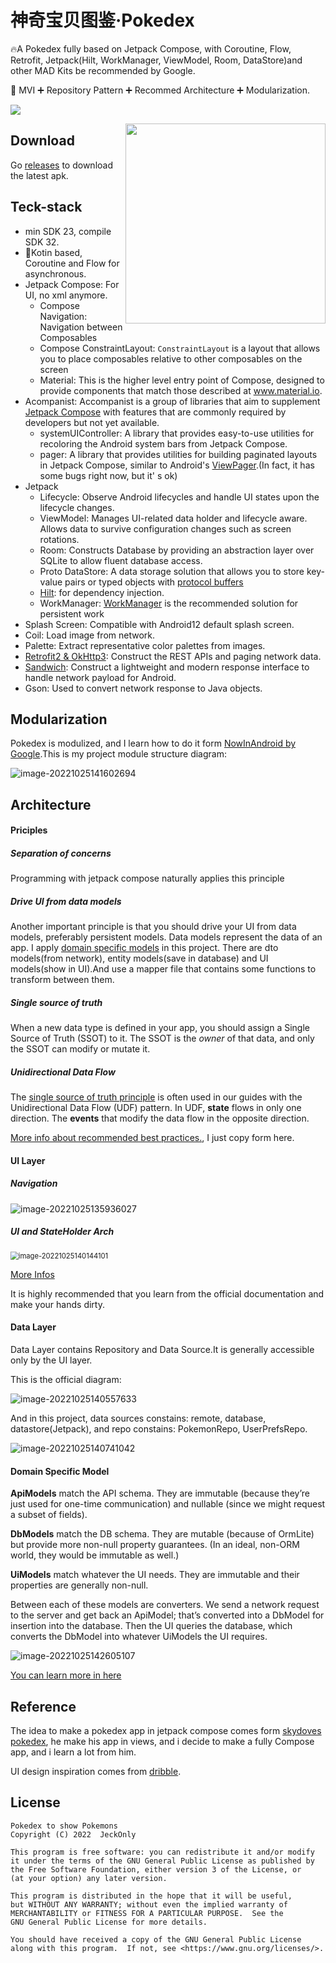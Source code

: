 # 											神奇宝贝图鉴·Pokedex

:fire:A Pokedex ​fully based on Jetpack Compose, with Coroutine, Flow, Retrofit, Jetpack(Hilt, WorkManager, ViewModel, Room, DataStore)and other MAD Kits be recommended by Google.

:pushpin: MVI :heavy_plus_sign: Repository Pattern :heavy_plus_sign: Recommed Architecture :heavy_plus_sign: Modularization.

![](docs/img/screen_shot.png)

<img src="docs/img/1b022b71b3e1fd3f25a39a2a01853ced.gif" align="right" width="320" />

## Download

Go [releases](https://github.com/JeckOnly/Pokemons/releases) to download the latest apk.

## Teck-stack

- min SDK 23, compile SDK 32.
- :100:Kotin based, Coroutine and Flow for asynchronous.
- Jetpack Compose: For UI, no xml anymore.
  - Compose Navigation: Navigation between Composables
  - Compose ConstraintLayout: `ConstraintLayout` is a layout that allows you to place composables relative to other composables on the screen
  - Material: This is the higher level entry point of Compose, designed to provide components that match those described at www.material.io.
- Acompanist: Accompanist is a group of libraries that aim to supplement [Jetpack Compose](https://developer.android.com/jetpack/compose) with features that are commonly required by developers but not yet available.
  - systemUIController: A library that provides easy-to-use utilities for recoloring the Android system bars from Jetpack Compose.
  - pager: A library that provides utilities for building paginated layouts in Jetpack Compose, similar to Android's [ViewPager](https://developer.android.com/reference/kotlin/androidx/viewpager/widget/ViewPager).(In fact, it has some bugs right now, but it' s ok)
- Jetpack
  - Lifecycle: Observe Android lifecycles and handle UI states upon the lifecycle changes.
  - ViewModel: Manages UI-related data holder and lifecycle aware. Allows data to survive configuration changes such as screen rotations.
  - Room: Constructs Database by providing an abstraction layer over SQLite to allow fluent database access.
  - Proto DataStore: A data storage solution that allows you to store key-value pairs or typed objects with [protocol buffers](https://developers.google.com/protocol-buffers)
  - [Hilt](https://dagger.dev/hilt/): for dependency injection.
  - WorkManager: [WorkManager](https://developer.android.com/reference/androidx/work/WorkManager) is the recommended solution for persistent work
- Splash Screen: Compatible with Android12 default splash screen.
- Coil: Load image from network.
- Palette: Extract representative color palettes from images.
- [Retrofit2 & OkHttp3](https://github.com/square/retrofit): Construct the REST APIs and paging network data.
- [Sandwich](https://github.com/skydoves/Sandwich): Construct a lightweight and modern response interface to handle network payload for Android.
- Gson: Used to convert network response to Java objects.

## Modularization

Pokedex is modulized, and I learn how to do it form [NowInAndroid by Google](https://github.com/android/nowinandroid).This is my project module structure diagram:

![image-20221025141602694](docs/img/image-20221025141602694.png)

## Architecture

#### Priciples

##### Separation of concerns

Programming with jetpack compose naturally applies this principle

##### Drive UI from data models

Another important principle is that you should drive your UI from data models, preferably persistent models. Data models represent the data of an app. I apply [domain specific models](https://blog.danlew.net/2022/08/15/domain-specific-models/) in this project. There are dto models(from network), entity models(save in database) and UI models(show in UI).And use a mapper file that contains some functions to transform between them.

##### Single source of truth

When a new data type is defined in your app, you should assign a Single Source of Truth (SSOT) to it. The SSOT is the *owner* of that data, and only the SSOT can modify or mutate it.

##### Unidirectional Data Flow

The [single source of truth principle](https://developer.android.com/topic/architecture?hl=en#single-source-of-truth) is often used in our guides with the Unidirectional Data Flow (UDF) pattern. In UDF, **state** flows in only one direction. The **events** that modify the data flow in the opposite direction.

[More info about recommended best practices.](https://developer.android.com/topic/architecture?hl=en#separation-of-concerns), I just copy form here.

#### UI Layer

##### Navigation

![image-20221025135936027](docs/img/image-20221025135936027.png)

##### UI and StateHolder Arch

<img src="docs/img/image-20221025140144101.png" alt="image-20221025140144101" style="zoom: 80%;" />

[More Infos](https://developer.android.com/topic/architecture/ui-layer)

It is highly recommended that you learn from the official documentation and make your hands dirty.

#### Data Layer

Data Layer contains Repository and Data Source.It is generally accessible only by the UI layer.

This is the official diagram:

![image-20221025140557633](docs/img/image-20221025140557633.png)

And in this project, data sources constains: remote, database, datastore(Jetpack), and repo constains: PokemonRepo, UserPrefsRepo.

![image-20221025140741042](docs/img/image-20221025140741042.png)

#### Domain Specific Model

**ApiModels** match the API schema. They are immutable (because they’re just used for one-time communication) and nullable (since we might request a subset of fields).

**DbModels** match the DB schema. They are mutable (because of OrmLite) but provide more non-null property guarantees. (In an ideal, non-ORM world, they would be immutable as well.)

**UiModels** match whatever the UI needs. They are immutable and their properties are generally non-null.

Between each of these models are converters. We send a network request to the server and get back an ApiModel; that’s converted into a DbModel for insertion into the database.  Then the UI queries the database, which converts the DbModel into whatever UiModels the UI requires.

![image-20221025142605107](docs/img/image-20221025142605107.png)

[You can learn more in here](https://blog.danlew.net/2022/08/15/domain-specific-models/)

## Reference

The idea to make a pokedex app in jetpack compose comes form [skydoves pokedex](https://github.com/skydoves/Pokedex), he make his app in views, and i decide to make a fully Compose app, and i learn a lot from him. 

UI design inspiration comes from [dribble](https://dribbble.com/shots/16833947-Mobile-Pokedex-App-Design-Exploration).



## License

```
Pokedex to show Pokemons
Copyright (C) 2022  JeckOnly

This program is free software: you can redistribute it and/or modify
it under the terms of the GNU General Public License as published by
the Free Software Foundation, either version 3 of the License, or
(at your option) any later version.

This program is distributed in the hope that it will be useful,
but WITHOUT ANY WARRANTY; without even the implied warranty of
MERCHANTABILITY or FITNESS FOR A PARTICULAR PURPOSE.  See the
GNU General Public License for more details.

You should have received a copy of the GNU General Public License
along with this program.  If not, see <https://www.gnu.org/licenses/>.
```













